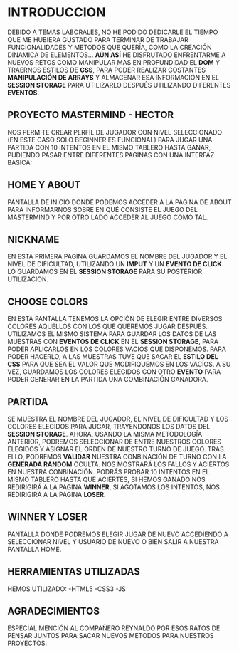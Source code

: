 
# INTRODUCCION
DEBIDO A TEMAS LABORALES, NO HE PODIDO DEDICARLE EL TIEMPO QUE ME HUBIERA GUSTADO PARA TERMINAR DE TRABAJAR FUNCIONALIDADES Y METODOS QUE QUERÍA, COMO LA CREACIÓN DINAMICA DE ELEMENTOS... **AÚN ASÍ** HE DISFRUTADO ENFRENTARME A NUEVOS RETOS COMO MANIPULAR MAS EN PROFUNDIDAD EL **DOM** Y TRAERNOS ESTILOS DE **CSS**, PARA PODER REALIZAR COSTANTES **MANIPULACIÓN DE ARRAYS** Y ALMACENAR ESA INFORMACIÓN EN EL **SESSION STORAGE** PARA UTILIZARLO DESPUÉS UTILIZANDO DIFERENTES **EVENTOS**.


## PROYECTO MASTERMIND - HECTOR

NOS PERMITE CREAR PERFIL DE JUGADOR CON NIVEL SELECCIONADO (EN ESTE CASO SOLO BEGINNER ES FUNCIONAL) PARA JUGAR UNA PARTIDA CON 10 INTENTOS EN EL MISMO TABLERO HASTA GANAR, PUDIENDO PASAR ENTRE DIFERENTES PAGINAS CON UNA INTERFAZ BASICA:


## HOME Y ABOUT
PANTALLA DE INICIO DONDE PODEMOS ACCEDER A LA PAGINA DE ABOUT PARA INFORMARNOS SOBRE EN QUÉ CONSISTE EL JUEGO DEL MASTERMIND Y POR OTRO LADO ACCEDER AL JUEGO COMO TAL.

## NICKNAME
EN ESTA PRIMERA PAGINA GUARDAMOS EL NOMBRE DEL JUGADOR Y EL NIVEL DE DIFICULTAD, UTILIZANDO UN **IMPUT** Y UN **EVENTO DE CLICK**. LO GUARDAMOS EN EL **SESSION STORAGE** PARA SU POSTERIOR UTILIZACION.

## CHOOSE COLORS
EN ESTA PANTALLA TENEMOS LA OPCIÓN DE ELEGIR ENTRE DIVERSOS COLORES AQUELLOS CON LOS QUE QUEREMOS JUGAR DESPUÉS. UTILIZAMOS EL MISMO SISTEMA PARA GUARDAR LOS DATOS DE LAS MUESTRAS CON **EVENTOS DE CLICK** EN EL **SESSION STORAGE**, PARA PODER APLICARLOS EN LOS COLORES VACIOS QUE DISPONEMOS. PARA PODER HACERLO, A LAS MUESTRAS TUVE QUE SACAR EL **ESTILO DEL CSS** PARA QUE SEA EL VALOR QUE MODIFIQUEMOS EN LOS VACÍOS. A SU VEZ, GUARDAMOS LOS COLORES ELEGIDOS CON OTRO **EVENTO** PARA PODER GENERAR EN LA PARTIDA UNA COMBINACIÓN GANADORA.

## PARTIDA
SE MUESTRA EL NOMBRE DEL JUGADOR, EL NIVEL DE DIFICULTAD Y LOS COLORES ELEGIDOS PARA JUGAR, TRAYENDONOS LOS DATOS DEL **SESSION STORAGE**. AHORA, USANDO LA MISMA METODOLOGÍA ANTERIOR, PODREMOS SELECCIONAR DE ENTRE NUESTROS COLORES ELEGIDOS Y ASIGNAR EL ORDEN DE NUESTRO TURNO DE JUEGO. TRAS ELLO, PODREMOS **VALIDAR** NUESTRA CONBINACIÓN DE TURNO CON LA **GENERADA RANDOM** OCULTA. NOS MOSTRARÁ LOS FALLOS Y ACIERTOS EN NUESTRA CONBINACIÓN. PODRÁS PROBAR 10 INTENTOS EN EL MISMO TABLERO HASTA QUE ACIERTES, SI HEMOS GANADO NOS REDIRIGIRÁ A LA PAGINA **WINNER**, SI AGOTAMOS LOS INTENTOS, NOS REDIRIGIRÁ A LA PÁGINA **LOSER**.

## WINNER Y LOSER
PANTALLA DONDE PODREMOS ELEGIR JUGAR DE NUEVO ACCEDIENDO A SELECCIONAR NIVEL Y USUARIO DE NUEVO O BIEN SALIR A NUESTRA PANTALLA HOME.

## HERRAMIENTAS UTILIZADAS
HEMOS UTILIZADO:
-HTML5
-CSS3
-JS

## AGRADECIMIENTOS
ESPECIAL MENCIÓN AL COMPAÑERO REYNALDO POR ESOS RATOS DE PENSAR JUNTOS PARA SACAR NUEVOS METODOS PARA NUESTROS PROYECTOS.
    


